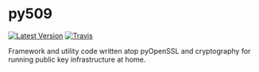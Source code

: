 # py509

[![Latest Version](https://pypip.in/version/py509/badge.svg)](https://pypi.python.org/pypi/py509/)
[![Travis](https://secure.travis-ci.org/sholsapp/py509.png?branch=master)](https://travis-ci.org/sholsapp/py509)

Framework and utility code written atop pyOpenSSL and cryptography for running
public key infrastructure at home.
